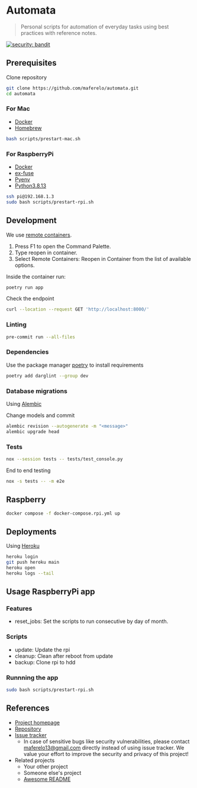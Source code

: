 # Automata

> Personal scripts for automation of everyday tasks
> using best practices with reference notes.

[![security: bandit](https://img.shields.io/badge/security-bandit-yellow.svg)](https://github.com/PyCQA/bandit)

## Prerequisites

Clone repository

```bash
git clone https://github.com/maferelo/automata.git
cd automata
```

### For Mac

- [Docker](https://www.docker.com/)
- [Homebrew](https://brew.sh/)

```bash
bash scripts/prestart-mac.sh
```

### For RaspberryPi

- [Docker](https://www.docker.com/)
- [ex-fuse](https://packages.debian.org/source/buster/fuse-exfat)
- [Pyenv](https://github.com/pyenv/pyenv)
- [Python3.8.13](https://www.python.org/)

```bash
ssh pi@192.168.1.3
sudo bash scripts/prestart-rpi.sh
```

## Development

We use [remote containers](https://code.visualstudio.com/docs/remote/containers-tutorial).

1. Press F1 to open the Command Palette.
2. Type reopen in container.
3. Select Remote Containers: Reopen in Container from the list of available options.

Inside the container run:

```bash
poetry run app
```

Check the endpoint

```bash
curl --location --request GET 'http://localhost:8000/'
```

### Linting

```bash
pre-commit run --all-files
```

### Dependencies

Use the package manager [poetry](https://python-poetry.org/) to install requirements

```bash
poetry add darglint --group dev
```

### Database migrations

Using [Alembic](https://alembic.sqlalchemy.org/en/latest/)

Change models and commit

```bash
alembic revision --autogenerate -m "<message>"
alembic upgrade head
```

### Tests

```bash
nox --session tests -- tests/test_console.py
```

End to end testing

```bash
nox -s tests -- -m e2e
```

## Raspberry

```bash
docker compose -f docker-compose.rpi.yml up
```

## Deployments

Using [Heroku](https://python-poetry.org/)

```bash
heroku login
git push heroku main
heroku open
heroku logs --tail
```

## Usage RaspberryPi app

### Features

- reset_jobs: Set the scripts to run consecutive by day of month.

### Scripts

- update: Update the rpi
- cleanup: Clean after reboot from update
- backup: Clone rpi to hdd

### Runnning the app

```bash
sudo bash scripts/prestart-rpi.sh
```

## References

- [Project homepage](https://your.github.com/automata/)
- [Repository](https://github.com/maferelo/automata/)
- [Issue tracker](https://github.com/your/maferelo/issues)
  - In case of sensitive bugs like security vulnerabilities, please contact
    maferelo13@gmail.com directly instead of using issue tracker. We value your effort
    to improve the security and privacy of this project!
- Related projects
  - Your other project
  - Someone else's project
  - [Awesome README](https://github.com/matiassingers/awesome*readme)
